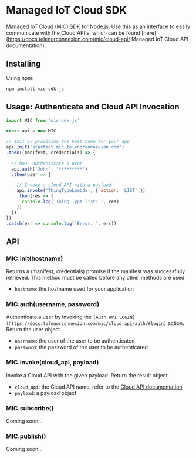 # Managed IoT Cloud SDK
Managed IoT Cloud (MIC) SDK for Node.js. Use this as an interface to easily communicate with the Cloud API's, which can be found [here](https://docs.telenorconnexion.com/mic/cloud-api/ Managed IoT Cloud API documentation).

## Installing
Using npm:
```
npm install mic-sdk-js
```

## Usage: Authenticate and Cloud API Invocation
```javascript
import MIC from 'mic-sdk-js'

const api = new MIC

// Init by providing the host name for your app
api.init('startiot.mic.telenorconnexion.com')
.then((manifest, credentials) => {
  
  // Now, authenticate a user
  api.auth('John', '*********')
  .then(user => {

    // Invoke a cloud API with a payload
    api.invoke('ThingTypeLambda', { action: 'LIST' })
    .then(res => {
      console.log('Thing Type list: ', res)
    })
  })
})
.catch(err => console.log('Error: ', err))
```

## API

### MIC.init(hostname)
Returns a (manifest, credentials) promise if the manifest was successfully retrieved. This method must be called before any other methods are used.

  * `hostname`: the hostname used for your application

### MIC.auth(username, password)
Authenticate a user by invoking the `[Auth API LOGIN](https://docs.telenorconnexion.com/mic/cloud-api/auth/#login)` action. Return the user object.

  * `username`: the user of the user to be authenticated
  * `password`: the password of the user to be authenticated

### MIC.invoke(cloud_api, payload)
Invoke a Cloud API with the given payload. Return the result object.

  * `cloud_api`: the Cloud API name, refer to the [Cloud API documentation](https://docs.telenorconnexion.com/mic/cloud-api/)
  * `payload`: a payload object

### MIC.subscribe()
Coming soon...

### MIC.publish()
Coming soon...
